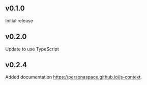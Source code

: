 ## v0.1.0
Initial release

## v0.2.0
Update to use TypeScript

## v0.2.4
Added documentation https://personaspace.github.io/js-context.